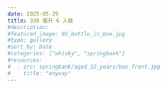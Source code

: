 ```yaml
---
date: 2025-05-29
title: 330 毫升 6 入裝
#description: 
#featured_image: 02_bottle_in_box.jpg
#type: gallery
#sort_by: Date
#categories: ["whisky", "springbank"]
#resources:
#  - src: springbank/aged_32_years/box_front.jpg
#    title: "anyway"
---
```

